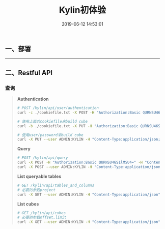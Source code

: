 ﻿---
title: Kylin初体验
date: 2019-06-12 14:53:01
categories: 大数据
tags: 
    - kylin
---

## 一、部署


---
<!-- more -->

## 二、Restful API
### 查询
> **Authentication**
> ```bash
> # POST /kylin/api/user/authentication
> curl -c ./cookiefile.txt -X POST -H "Authorization:Basic QURNSU46S1lMSU4=" -H "Content-Type:application/json" "http://192.168.142.128:7070/kylin/api/user/authentication"
> 
> # 使用上面的cookiefile来build cube
> curl -b ./cookiefile.txt -X PUT -H "Authorization:Basic QURNSU46S1lMSU4=" -H "Content-Type:application/json" -d '{"startTime":1423526400000,"endTime":1423612800000,"buildType":"BUILD"}' "http://192.168.142.128:7070/kylin/api/cubes/your_cube/build"
> 
> # 使用user/password来build cube 
> curl -X PUT --user ADMIN:KYLIN -H "Content-Type:application/json;charset=utf-8" -d '{"startTime":820454400000,"endTime":821318400000,"buildType":"BUILD"}' "http://192.168.142.128:7070/kylin/api/cubes/your_cube/build" 
> ```
> **Query**
> ```bash
> # POST /kylin/api/query
> curl -X POST -H "Authorization:Basic QURNSU46S1lMSU4=" -H "Content-Type:application/json" -d '{"sql":"select part_dt,sum(price) as total_sold,count(distinct seller_id) as sellers from kylin_sales group by part_dt order by part_dt","project":"learn_kylin"}'  "http://192.168.142.128:7070/kylin/api/query"
> curl -X POST --user ADMIN:KYLIN -H "Content-Type:application/json" -d '{"sql":"select part_dt,sum(price) as total_sold,count(distinct seller_id) as sellers from kylin_sales group by part_dt order by part_dt","project":"learn_kylin"}'  "http://192.168.142.128:7070/kylin/api/query"
> ```
> **List queryable tables**
> ```bash
> # GET /kylin/api/tables_and_columns
> # 必要的参数project
> curl -X GET --user ADMIN:KYLIN -H "Content-Type:application/json" "http://192.168.142.128:7070/kylin/api/tables_and_columns?project=learn_kylin"
> ```
> **List cubes**
> ```bash
> # GET /kylin/api/cubes
> # 必要的参数offset,limit
> curl -X GET --user ADMIN:KYLIN -H "Content-Type:application/json" "http://192.168.142.128:7070/kylin/api/cubes"
> ```